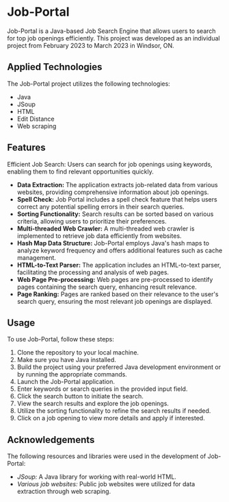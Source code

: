 # Job-Portal

Job-Portal is a Java-based Job Search Engine that allows users to search for top job openings efficiently. This project was developed as an individual project from February 2023 to March 2023 in Windsor, ON.

## Applied Technologies

The Job-Portal project utilizes the following technologies:

- Java
- JSoup
- HTML
- Edit Distance
- Web scraping

## Features

Efficient Job Search: Users can search for job openings using keywords, enabling them to find relevant opportunities quickly.
- **Data Extraction:** The application extracts job-related data from various websites, providing comprehensive information about job openings.
- **Spell Check:** Job Portal includes a spell check feature that helps users correct any potential spelling errors in their search queries.
- **Sorting Functionality:** Search results can be sorted based on various criteria, allowing users to prioritize their preferences.
- **Multi-threaded Web Crawler:** A multi-threaded web crawler is implemented to retrieve job data efficiently from websites.
- **Hash Map Data Structure:** Job-Portal employs Java's hash maps to analyze keyword frequency and offers additional features such as cache management.
- **HTML-to-Text Parser:** The application includes an HTML-to-text parser, facilitating the processing and analysis of web pages.
- **Web Page Pre-processing:** Web pages are pre-processed to identify pages containing the search query, enhancing result relevance.
- **Page Ranking:** Pages are ranked based on their relevance to the user's search query, ensuring the most relevant job openings are displayed.

## Usage

To use Job-Portal, follow these steps:

1. Clone the repository to your local machine.
2. Make sure you have Java installed.
3. Build the project using your preferred Java development environment or by running the appropriate commands.
4. Launch the Job-Portal application.
5. Enter keywords or search queries in the provided input field.
6. Click the search button to initiate the search.
7. View the search results and explore the job openings.
8. Utilize the sorting functionality to refine the search results if needed.
9. Click on a job opening to view more details and apply if interested.


## Acknowledgements

The following resources and libraries were used in the development of Job-Portal:

- *JSoup:* A Java library for working with real-world HTML.
- *Various job websites:* Public job websites were utilized for data extraction through web scraping.
